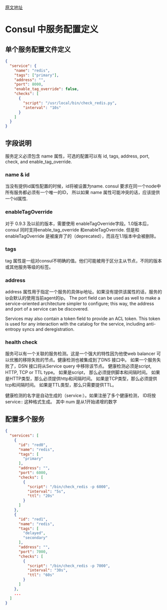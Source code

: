 [原文地址](https://www.consul.io/docs/agent/services.html)

# Consul 中服务配置定义

## 单个服务配置文件定义

```` json
{
  "service": {
    "name": "redis",
    "tags": ["primary"],
    "address": "",
    "port": 8000,
    "enable_tag_override": false,
    "checks": [
      {
        "script": "/usr/local/bin/check_redis.py",
        "interval": "10s"
      }
    ]
  }
}
````
## 字段说明

服务定义必须包含 name 属性，可选的配置可以有 id, tags, address, port, check, and enable_tag_override.

### name & id

当没有提供id属性配置的时候，id将被设置为name. consul 要求在同一个node中所有服务都必须有一个唯一的ID， 所以如果 name 属性可能冲突的话，应该提供一个id属性.

### enableTagOverride

对于 0.9.3 及以前的版本，需要使用 enableTagOverride字段。1.0版本后，consul 同时支持enable_tag_override 和enableTagOverride. 但是和enableTagOverride 是被废弃了的（deprecated），而且在1.1版本中会被删除。

### tags

tag 属性是一组对consul不明确的值。他们可能被用于区分主从节点，不同的版本或其他服务等级的标签。

### address

address 属性用于指定一个服务的具体ip地址。如果没有提供该属性的话，服务的ip会默认的使用当前agent的ip。
The port field can be used as well to make a service-oriented architecture simpler to configure; this way, the address and port of a service can be discovered.

Services may also contain a token field to provide an ACL token. This token is used for any interaction with the catalog for the service, including anti-entropy syncs and deregistration.

### health check

服务可以有一个关联的服务检测。这是一个强大的特性因为他使web balancer 可以优雅的移除失败的节点。健康检测也被集成到了DNS 接口中。 
如果一个服务失败了，DSN 接口将从Service query 中移除该节点。
健康检测必须是script, HTTP, TCP or TTL type。 
如果是script， 那么必须提供脚本和间隔时间。
如果是HTTP类型，那么必须提供http和间隔时间。
如果是TCP类型，那么必须提供tcp和间隔时间。
如果是TTL类型，那么只需要提供TTL。

健康检测的名字是自动生成的（service:<service-id>）。如果注册了多个健康检测， ID将按service:<service-id>:<num> 这种格式生成。 其中 num 是从1开始递增的数字

## 配置多个服务

````json
{
  "services": [
    {
      "id": "red0",
      "name": "redis",
      "tags": [
        "primary"
      ],
      "address": "",
      "port": 6000,
      "checks": [
        {
          "script": "/bin/check_redis -p 6000",
          "interval": "5s",
          "ttl": "20s"
        }
      ]
    },
    {
      "id": "red1",
      "name": "redis",
      "tags": [
        "delayed",
        "secondary"
      ],
      "address": "",
      "port": 7000,
      "checks": [
        {
          "script": "/bin/check_redis -p 7000",
          "interval": "30s",
          "ttl": "60s"
        }
      ]
    },
    ...
  ]
}
````
